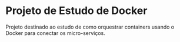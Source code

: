 # Projeto de Estudo de Docker

Projeto destinado ao estudo de como orquestrar containers usando o Docker para conectar os micro-serviços.
